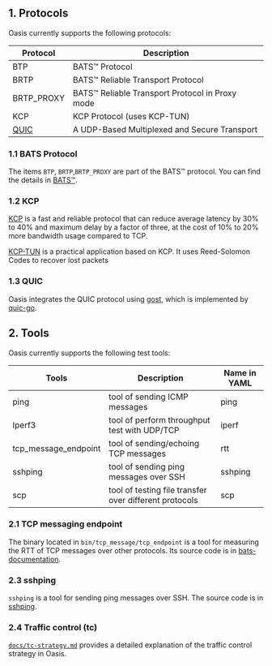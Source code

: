 ## 1. Protocols

Oasis currently supports the following protocols:

| Protocol                                              | Description                                     |
| ----------------------------------------------------- | ----------------------------------------------- |
| BTP                                                   | BATS™ Protocol                                  |
| BRTP                                                  | BATS™ Reliable Transport Protocol               |
| BRTP_PROXY                                            | BATS™ Reliable Transport Protocol in Proxy mode |
| KCP                                                   | KCP Protocol       (uses KCP-TUN)               |
| [QUIC](https://datatracker.ietf.org/doc/html/rfc9000) | A UDP-Based Multiplexed and Secure Transport    |

### 1.1 BATS Protocol

The items `BTP`, `BRTP`,`BRTP_PROXY` are part of the BATS™ protocol. You can find the details in [BATS™](../bats/README.md).

### 1.2 KCP

[KCP](https://github.com/skywind3000/kcp) is a fast and reliable protocol that can reduce average latency by 30% to 40% and maximum delay by a factor of three, at the cost of 10% to 20% more bandwidth usage compared to TCP.

[KCP-TUN](https://github.com/xtaci/kcptun) is a practical application based on KCP. It uses Reed-Solomon Codes to recover lost packets

### 1.3 QUIC

Oasis integrates the QUIC protocol using [gost](https://gost.run/en/tutorials/protocols/quic/), which is implemented by [quic-go](https://github.com/quic-go/quic-go).

## 2. Tools

Oasis currently supports the following test tools:

| Tools                | Description                                            | Name in YAML |
| -------------------- | ------------------------------------------------------ | ------------ |
| ping                 | tool of sending ICMP messages                          | ping         |
| Iperf3               | tool of perform throughput test with UDP/TCP           | iperf        |
| tcp_message_endpoint | tool of sending/echoing TCP messages                   | rtt          |
| sshping              | tool of sending ping messages over SSH                 | sshping      |
| scp                  | tool of testing file transfer over different protocols | scp          |

### 2.1 TCP messaging endpoint

The binary located in `bin/tcp_message/tcp_endpoint` is a tool for measuring the RTT of TCP messages over other protocols. Its source code is in [bats-documentation](https://github.com/n-hop/bats-documentation).

### 2.3 sshping

`sshping` is a tool for sending ping messages over SSH. The source code is in [sshping](https://github.com/spook/sshping).

### 2.4 Traffic control (tc)

[`docs/tc-strategy.md`](tc-strategy.md) provides a detailed explanation of the traffic control strategy in Oasis.
